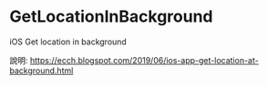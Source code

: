 # GetLocationInBackground
iOS Get location in background

說明:
https://ecch.blogspot.com/2019/06/ios-app-get-location-at-background.html
